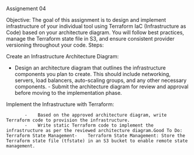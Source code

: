 Assignement 04 

Objective: 
The goal of this assignment is to design and implement infrastructure of your individual tool using Terraform IaC (Infrastructure as Code) based on your architecture diagram. You will follow best practices, manage the Terraform state file in S3, and ensure consistent provider versioning throughout your code. 
Steps: 

Create an Infrastructure Architecture Diagram: 

-  Design an architecture diagram that outlines the infrastructure components you    plan to create. This should include networking, servers, load balancers,   auto-scaling groups, and any other necessary components. 
           -  Submit the architecture diagram for review and approval before moving to the    implementation phase. 

Implement the Infrastructure with Terraform: 

           -    Based on the approved architecture diagram, write Terraform code to provision the infrastructure. 
           -    Write static Terraform code to implement the infrastructure as per the reviewed architecture diagram.Good To Do: Terraform State Management-    Terraform State Management: Store the Terraform state file (tfstate) in an S3 bucket to enable remote state management.